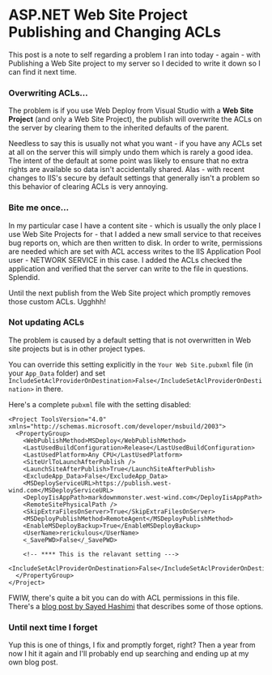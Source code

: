 # ASP.NET Web Site Project Publishing and Changing ACLs

This post is a note to self regarding a problem I ran into today - again - with Publishing a Web Site project to my server so I decided to write it down so I can find it next time.

### Overwriting ACLs...
The problem is if you use Web Deploy from Visual Studio with a **Web Site Project** (and only a Web Site Project), the publish will overwrite the ACLs on the server by clearing them to the inherited defaults of the parent.

Needless to say this is usually not what you want - if you have any ACLs set at all on the server this will simply undo them which is rarely a good idea. The intent of the default at some point was likely to ensure that no extra rights are available so data isn't accidentally shared. Alas - with recent changes to IIS's secure by default settings that generally isn't a problem so this behavior of clearing ACLs is very annoying.

### Bite me once...
In my particular case I have a content site - which is usually the only place I use Web Site Projects for - that I added a new small service to that receives bug reports on, which are then written to disk. In order to write, permissions are needed which are set with ACL access writes to the IIS Application Pool user - NETWORK SERVICE in this case. I added the ACLs checked the application and verified that the server can write to the file in questions. Splendid.

Until the next publish from the Web Site project which promptly removes those custom ACLs. Ugghhh!

### Not updating ACLs
The problem is caused by a default setting that is not overwritten in Web site projects but is in other project types.

You can override this setting explicitly in the  `Your Web Site.pubxml` file (in your `App_Data` folder) and set `IncludeSetAclProviderOnDestination>False</IncludeSetAclProviderOnDestination>` in there.

Here's a complete `pubxml` file with the setting disabled:

```
<Project ToolsVersion="4.0" xmlns="http://schemas.microsoft.com/developer/msbuild/2003">
  <PropertyGroup>
    <WebPublishMethod>MSDeploy</WebPublishMethod>
    <LastUsedBuildConfiguration>Release</LastUsedBuildConfiguration>
    <LastUsedPlatform>Any CPU</LastUsedPlatform>
    <SiteUrlToLaunchAfterPublish />
    <LaunchSiteAfterPublish>True</LaunchSiteAfterPublish>
    <ExcludeApp_Data>False</ExcludeApp_Data>
    <MSDeployServiceURL>https://publish.west-wind.com</MSDeployServiceURL>
    <DeployIisAppPath>markdownmonster.west-wind.com</DeployIisAppPath>
    <RemoteSitePhysicalPath />
    <SkipExtraFilesOnServer>True</SkipExtraFilesOnServer>
    <MSDeployPublishMethod>RemoteAgent</MSDeployPublishMethod>
    <EnableMSDeployBackup>True</EnableMSDeployBackup>
    <UserName>rerickulous</UserName>
    <_SavePWD>False</_SavePWD>
    
    <!-- **** This is the relavant setting --->
    <IncludeSetAclProviderOnDestination>False</IncludeSetAclProviderOnDestination>    
  </PropertyGroup>
</Project>
```

FWIW, there's quite a bit you can do with ACL permissions in this file. There's a [blog post by Sayed Hashimi](http://sedodream.com/2011/11/08/SettingFolderPermissionsOnWebPublish.aspx) that describes some of those options.



### Until next time I forget
Yup this is one of things, I fix and promptly forget, right? Then a year from now I hit it again and I'll probably end up searching and ending up at my own blog post.


<!-- Post Configuration -->
<!--
```xml
<abstract>
When publishing ASP.NET Web Site Projects, the project publish will overwrite server ACLs by clearing them to the inherited defaults and removing rights from common accounts. The result is that if you have custom ACLs set on the server they will be wiped by default. This occurs only on Web Site projects and in this post I remind myself of the .pubxml override setting that disables this default behavior
</abstract>
<categories>
ASP.NET,IIS
</categories>
<postid>1625782</postid>
<keywords>
Web Deploy,Web Publish,ACL,Web Site Project
</keywords>
<weblog>
Rick Strahl's Weblog
</weblog>
```
-->
<!-- End Post Configuration -->
